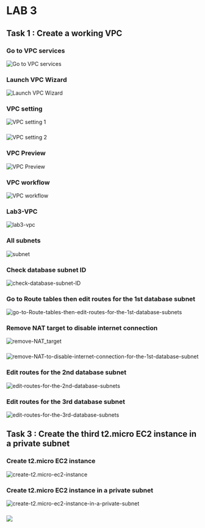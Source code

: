 # LAB 3

## Task 1 : Create a working VPC 

### Go to VPC services

![Go to VPC services](https://github.com/thaivinh99/AWS-Vinh-Feb-13th/blob/main/LAB3/task1.go-to-VPC-services.png)

### Launch VPC Wizard 
![Launch VPC Wizard](https://github.com/thaivinh99/AWS-Vinh-Feb-13th/blob/main/LAB3/task1.launch-VPC-wizard.png)
### VPC setting 
![VPC setting 1](https://github.com/thaivinh99/AWS-Vinh-Feb-13th/blob/main/LAB3/task1.vpc-setting-1.png)
###
![VPC setting 2](https://github.com/thaivinh99/AWS-Vinh-Feb-13th/blob/main/LAB3/task1.vpc-setting-2.png)
### VPC Preview 
![VPC Preview](https://github.com/thaivinh99/AWS-Vinh-Feb-13th/blob/main/LAB3/task1.preview-VPC.png)
### VPC workflow
![VPC workflow](https://github.com/thaivinh99/AWS-Vinh-Feb-13th/blob/main/LAB3/task1.create-vpc-workflow.png)
### Lab3-VPC 
![lab3-vpc](https://github.com/thaivinh99/AWS-Vinh-Feb-13th/blob/main/LAB3/task1.lab3-vpc.png)
### All subnets 
![subnet](https://github.com/thaivinh99/AWS-Vinh-Feb-13th/blob/main/LAB3/task1.subnet.png)

### Check database subnet ID 
![check-database-subnet-ID](https://github.com/thaivinh99/AWS-Vinh-Feb-13th/blob/main/LAB3/task1.check-database-subnet-ID.png)
### Go to Route tables then edit routes for the 1st database subnet 
![go-to-Route-tables-then-edit-routes-for-the-1st-database-subnets](https://github.com/thaivinh99/AWS-Vinh-Feb-13th/blob/main/LAB3/task1.go-to-Route-tables-then-edit-routes-for-the-1st-database-subnets.png)
### Remove NAT target to disable internet connection 
![remove-NAT_target](https://github.com/thaivinh99/AWS-Vinh-Feb-13th/blob/main/LAB3/task1.remove-NAT_target.png)
###  
![remove-NAT-to-disable-internet-connection-for-the-1st-database-subnet](https://github.com/thaivinh99/AWS-Vinh-Feb-13th/blob/main/LAB3/task1.remove-NAT-to-disable-internet-connection-for-the-1st-database-subnet.png)
### Edit routes for the 2nd database subnet 
![edit-routes-for-the-2nd-database-subnets](https://github.com/thaivinh99/AWS-Vinh-Feb-13th/blob/main/LAB3/task1.edit-routes-for-the-2nd-database-subnets.png)
### Edit routes for the 3rd database subnet 
![edit-routes-for-the-3rd-database-subnets](https://github.com/thaivinh99/AWS-Vinh-Feb-13th/blob/main/LAB3/task1.edit-routes-for-the-3rd-database-subnets.png)


## Task 3 : Create the third t2.micro EC2 instance in a private subnet
### Create t2.micro EC2 instance 
![create-t2.micro-ec2-instance](https://github.com/thaivinh99/AWS-Vinh-Feb-13th/blob/main/LAB3/task3.create-t2.micro-ec2-instance.png)
### Create t2.micro EC2 instance in a private subnet 
![create-t2.micro-ec2-instance-in-a-private-subnet](https://github.com/thaivinh99/AWS-Vinh-Feb-13th/blob/main/LAB3/task3.create-t2.micro-ec2-instance-in-a-private-subnet.png)
### 
![](https://github.com/thaivinh99/AWS-Vinh-Feb-13th/blob/main/LAB3/putty.png)
### 
![]()
### 
![]()
### 
![]()